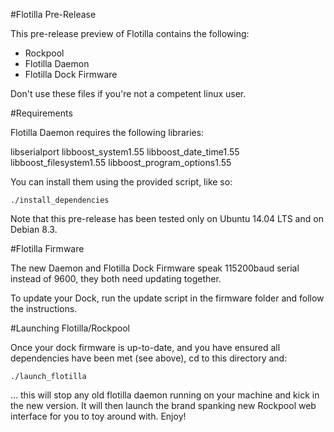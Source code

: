 #Flotilla Pre-Release

This pre-release preview of Flotilla contains the following:

* Rockpool
* Flotilla Daemon
* Flotilla Dock Firmware

Don't use these files if you're not a competent linux user.

#Requirements

Flotilla Daemon requires the following libraries:

libserialport
libboost_system1.55
libboost_date_time1.55
libboost_filesystem1.55
libboost_program_options1.55

You can install them using the provided script, like so:

```
./install_dependencies
```

Note that this pre-release has been tested only on Ubuntu 14.04 LTS and on Debian 8.3.

#Flotilla Firmware

The new Daemon and Flotilla Dock Firmware speak 115200baud serial instead of 9600, they both need updating together.

To update your Dock, run the update script in the firmware folder and follow the instructions.

#Launching Flotilla/Rockpool

Once your dock firmware is up-to-date, and you have ensured all dependencies have been met (see above), cd to this directory and:


```
./launch_flotilla
```

... this will stop any old flotilla daemon running on your machine and kick in the new version. It will then launch the brand spanking new Rockpool web interface for you to toy around with. Enjoy!
